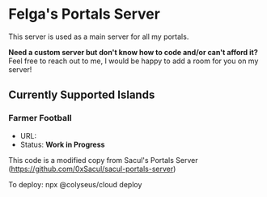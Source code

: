 # Felga's Portals Server

This server is used as a main server for all my portals.

**Need a custom server but don't know how to code and/or can't afford it?**
Feel free to reach out to me, I would be happy to add a room for you on my server!

## Currently Supported Islands

### Farmer Football

- URL: 
- Status: **Work in Progress**

This code is a modified copy from Sacul's Portals Server (https://github.com/0xSacul/sacul-portals-server)

To deploy: npx @colyseus/cloud deploy